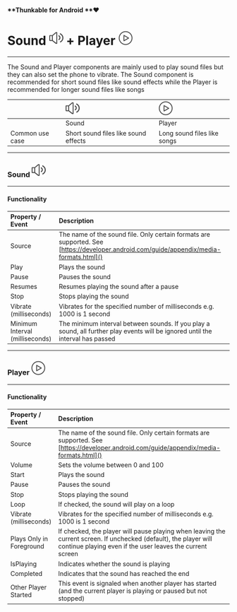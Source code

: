 #### **Thunkable for Android **❤

# Sound ![](/assets/sound-icon.png) + Player ![](/assets/player-icon.png)

---

The Sound and Player components are mainly used to play sound files but they can also set the phone to vibrate. The Sound component is recommended for short sound files like sound effects while the Player is recommended for longer sound files like songs

|  | ![](/assets/sound-icon.png) | ![](/assets/player-icon.png) |
| :--- | :--- | :--- |
|  | Sound | Player |
| Common use case | Short sound files like sound effects | Long sound files like songs |

---

### Sound ![](/assets/sound-icon.png)

---

#### Functionality

| Property / Event | Description |
| :--- | :--- |
| Source | The name of the sound file. Only certain formats are supported. See [https://developer.android.com/guide/appendix/media-formats.html]() |
| Play | Plays the sound |
| Pause | Pauses the sound |
| Resumes | Resumes playing the sound after a pause |
| Stop | Stops playing the sound |
| Vibrate \(milliseconds\) | Vibrates for the specified number of milliseconds e.g. 1000 is 1 second |
| Minimum Interval \(milliseconds\) | The minimum interval between sounds. If you play a sound, all further play events will be ignored until the interval has passed |

---

### Player ![](/assets/player-icon.png)

---

#### Functionality

| Property / Event | Description |
| :--- | :--- |
| Source | The name of the sound file. Only certain formats are supported. See [https://developer.android.com/guide/appendix/media-formats.html]() |
| Volume | Sets the volume between 0 and 100 |
| Start | Plays the sound |
| Pause | Pauses the sound |
| Stop | Stops playing the sound |
| Loop | If checked, the sound will play on a loop |
| Vibrate \(milliseconds\) | Vibrates for the specified number of milliseconds e.g. 1000 is 1 second |
| Plays Only in Foreground | If checked, the player will pause playing when leaving the current screen. If unchecked \(default\), the player will continue playing even if the user leaves the current screen |
| IsPlaying | Indicates whether the sound is playing |
| Completed | Indicates that the sound has reached the end |
| Other Player Started | This event is signaled when another player has started \(and the current player is playing or paused but not stopped\) |



